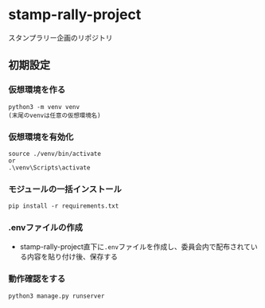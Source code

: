 # stamp-rally-project
スタンプラリー企画のリポジトリ

## 初期設定
### 仮想環境を作る

```
python3 -m venv venv
(末尾のvenvは任意の仮想環境名)
```

### 仮想環境を有効化

```
source ./venv/bin/activate
or
.\venv\Scripts\activate
```

### モジュールの一括インストール

```
pip install -r requirements.txt
```

### .envファイルの作成

- stamp-rally-project直下に`.env`ファイルを作成し、委員会内で配布されている内容を貼り付け後、保存する

### 動作確認をする

```
python3 manage.py runserver
```